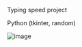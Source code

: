 Typing speed project

Python (tkinter, random)

![image](https://github.com/JakubFilipek0/python-typing-speed-gui/assets/105800735/b0b6fdef-dcb6-4f0b-a7f9-1a618330008e)
